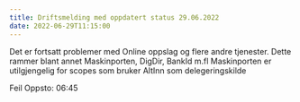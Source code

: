 ```yaml
---
title: Driftsmelding med oppdatert status 29.06.2022
date: 2022-06-29T11:15:00
---
```

Det er fortsatt problemer med Online oppslag og flere andre tjenester. Dette rammer blant annet Maskinporten, DigDir, BankId m.fl
Maskinporten er utilgjengelig for scopes som bruker AltInn som delegeringskilde

Feil Oppsto: 06:45 
